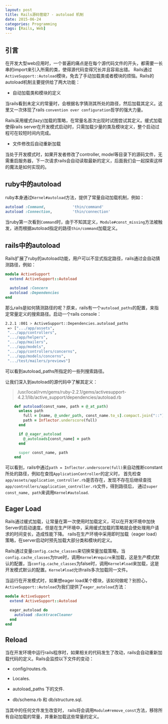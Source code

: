 ```yaml
---
layout: post
title: Rails源码管窥7 - autoload 机制
date: 2015-06-24
categories: Programming
tags: [Rails, Web]
---
```


## 引言
在开发大型web应用时，一个普遍的痛点是在每个源代码文件的开头，都需要一长串的import来引入所需的类，使得源代码变得冗长并且容易出错。
Rails通过`ActiveSupport::Autoload`模块，免去了手动加载类或者模块的烦恼。Rails的autoload机制主要提供给了两大功能：

* 自动加载类和模块的定义

 当rails看到未定义的常量时，会根据名字猜测其所处的路径，然后加载其定义。这里又一次体现了rails `convention over configuration`哲学的强大力量。

 Rails采用缓式(lazy)加载的策略，在常量名首次出现时试图尝试其定义。缓式加载使得rails server在开发模式启动时，只需加载少量的类及模块定义，整个启动过程可在较短时间内完成。


* 文件修改后自动重新加载

 当处于开发模式时，如果开发者修改了controller, model等目录下的源码文件，无需重启服务器，下一次请求rails会自动读取最新的定义，后面我们会一起探索这样的魔法是如何实现的。

## ruby中的autoload

ruby本身通过`Kernel#autoload`方法，提供了常量自动加载机制，例如：

```ruby
autoload :Command,            'thin/command'
autoload :Connection,         'thin/connection'
```
当ruby第一次看到`Command`时，由于不知其定义，`Module#const_missing`方法被触发，进而根据autoload指定的路径`thin/command`加载定义。

## rails中的autoload

Rails扩展了ruby的autoload功能，用户可以不显式指定路径，rails通过会自动猜测路径，例如：

```ruby
module ActiveSupport
  extend ActiveSupport::Autoload

  autoload :Concern
  autoload :Dependencies
end
```

那么rails是如何猜测路径的呢？原来，rails有一个`autoload_paths`的配置，来指定常量定义的搜索路径。启动一个rails console：

```bash
2.2.1 :001 > ActiveSupport::Dependencies.autoload_paths
 => [".../app/assets", 
 ".../app/controllers",
 ".../app/helpers", 
 ".../app/mailers", 
 ".../app/models", 
 ".../app/controllers/concerns", 
 ".../app/models/concerns",
 ".../test/mailers/previews"] 
```
可以看到autoload_paths所指定的一些列搜索路径。

让我们深入到autoload的源代码中了解其定义：

> /usr/local/rvm/gems/ruby-2.2.1/gems/activesupport-4.2.1/lib/active_support/dependencies/autoload.rb

```ruby
    def autoload(const_name, path = @_at_path)
      unless path
        full = [name, @_under_path, const_name.to_s].compact.join("::")
        path = Inflector.underscore(full)
      end

      if @_eager_autoload
        @_autoloads[const_name] = path
      end

      super const_name, path
    end

```

可以看到，rails中通过`path = Inflector.underscore(full)`来自动推断constant所处的路径，例如在查找`ApplicationController`的定义时，
首先检查`app/assets/application_controller.rb`是否存在，发现不存在后继续查找`app/controllers/application_controller.rb`文件，得到路径后，
通过`super const_name, path`来调用`Kernel#autoload`.

## Eager Load

Rails通过缓式加载，让常量在第一次使用时加载定义，可以在开发环境中加快Server的启动速度。但是在生产环境中，采用缓式加载的策略就会使处理用户请求的时间变长，造成性能下降。
rails在生产环境中采用即时加载（eager load）策略，在server启动时预先加载大部分类和模块的定义。

Rails通过变量`config.cache_classes`来切换常量加载策略，当`config.cache_classes`为true时，调用`Kernel#require`来加载，这是生产模式默认的配置，当`config.cache_classes`为false时，调用`Kernel#load`来加载，这是开发模式默认的配置。`Kernel#load`允许rails多次加载同一文件。

当运行在开发模式时，如果想eager load某个模块，该如何做呢？别担心，`ActiveSupport::Autoload`为我们提供了`eager_autoload`方法：

```ruby
module ActiveSupport
  extend ActiveSupport::Autoload

  eager_autoload do
    autoload :BacktraceCleaner
  end
end
```

## Reload

当在开发环境中运行rails程序时，如果相关的代码发生了改动，rails会自动重新加载代码的定义。Rails会监控以下文件的变动：

* config/routes.rb.

* Locales.

* autoload_paths 下的文件.

* db/schema.rb 和 db/structure.sql.

当其中的任何文件发生改变时， rails将会调用`Module#remove_const`方法，移除所有自动加载的常量，并重新加载这些常量的定义。


